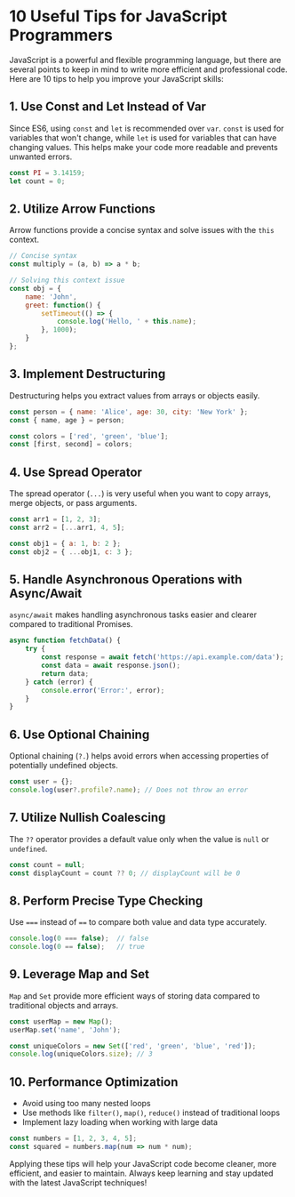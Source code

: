 # 10 Useful Tips for JavaScript Programmers

JavaScript is a powerful and flexible programming language, but there are several points to keep in mind to write more efficient and professional code. Here are 10 tips to help you improve your JavaScript skills:

## 1. Use Const and Let Instead of Var

Since ES6, using `const` and `let` is recommended over `var`. `const` is used for variables that won't change, while `let` is used for variables that can have changing values. This helps make your code more readable and prevents unwanted errors.

```javascript
const PI = 3.14159;
let count = 0;
```

## 2. Utilize Arrow Functions

Arrow functions provide a concise syntax and solve issues with the `this` context.

```javascript
// Concise syntax
const multiply = (a, b) => a * b;

// Solving this context issue
const obj = {
    name: 'John',
    greet: function() {
        setTimeout(() => {
            console.log('Hello, ' + this.name);
        }, 1000);
    }
};
```

## 3. Implement Destructuring

Destructuring helps you extract values from arrays or objects easily.

```javascript
const person = { name: 'Alice', age: 30, city: 'New York' };
const { name, age } = person;

const colors = ['red', 'green', 'blue'];
const [first, second] = colors;
```

## 4. Use Spread Operator

The spread operator (`...`) is very useful when you want to copy arrays, merge objects, or pass arguments.

```javascript
const arr1 = [1, 2, 3];
const arr2 = [...arr1, 4, 5];

const obj1 = { a: 1, b: 2 };
const obj2 = { ...obj1, c: 3 };
```

## 5. Handle Asynchronous Operations with Async/Await

`async/await` makes handling asynchronous tasks easier and clearer compared to traditional Promises.

```javascript
async function fetchData() {
    try {
        const response = await fetch('https://api.example.com/data');
        const data = await response.json();
        return data;
    } catch (error) {
        console.error('Error:', error);
    }
}
```

## 6. Use Optional Chaining

Optional chaining (`?.`) helps avoid errors when accessing properties of potentially undefined objects.

```javascript
const user = {};
console.log(user?.profile?.name); // Does not throw an error
```

## 7. Utilize Nullish Coalescing

The `??` operator provides a default value only when the value is `null` or `undefined`.

```javascript
const count = null;
const displayCount = count ?? 0; // displayCount will be 0
```

## 8. Perform Precise Type Checking

Use `===` instead of `==` to compare both value and data type accurately.

```javascript
console.log(0 === false);  // false
console.log(0 == false);   // true
```

## 9. Leverage Map and Set

`Map` and `Set` provide more efficient ways of storing data compared to traditional objects and arrays.

```javascript
const userMap = new Map();
userMap.set('name', 'John');

const uniqueColors = new Set(['red', 'green', 'blue', 'red']);
console.log(uniqueColors.size); // 3
```

## 10. Performance Optimization

- Avoid using too many nested loops
- Use methods like `filter()`, `map()`, `reduce()` instead of traditional loops
- Implement lazy loading when working with large data

```javascript
const numbers = [1, 2, 3, 4, 5];
const squared = numbers.map(num => num * num);
```

Applying these tips will help your JavaScript code become cleaner, more efficient, and easier to maintain. Always keep learning and stay updated with the latest JavaScript techniques!